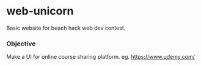 # web-unicorn
Basic website for beach hack web dev contest.

### Objective 
Make a UI for online course sharing platform. eg. https://www.udemy.com/
